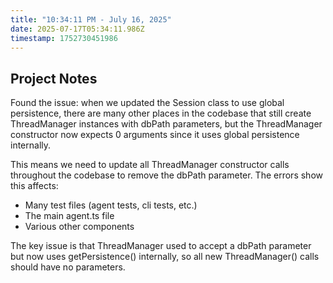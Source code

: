 ```yaml
---
title: "10:34:11 PM - July 16, 2025"
date: 2025-07-17T05:34:11.986Z
timestamp: 1752730451986
---
```


## Project Notes

Found the issue: when we updated the Session class to use global persistence, there are many other places in the codebase that still create ThreadManager instances with dbPath parameters, but the ThreadManager constructor now expects 0 arguments since it uses global persistence internally.

This means we need to update all ThreadManager constructor calls throughout the codebase to remove the dbPath parameter. The errors show this affects:
- Many test files (agent tests, cli tests, etc.)
- The main agent.ts file
- Various other components

The key issue is that ThreadManager used to accept a dbPath parameter but now uses getPersistence() internally, so all new ThreadManager() calls should have no parameters.
